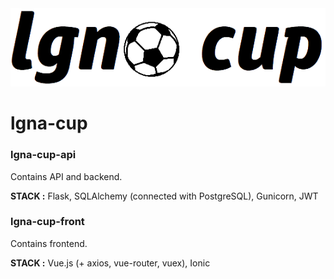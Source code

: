 <img src="lgna-cup-front/public/assets/icon.png"/>

# lgna-cup

### lgna-cup-api
Contains API and backend.

**STACK :** Flask, SQLAlchemy (connected with PostgreSQL), Gunicorn, JWT

###  lgna-cup-front
Contains frontend.

**STACK :** Vue.js (+ axios, vue-router, vuex), Ionic
